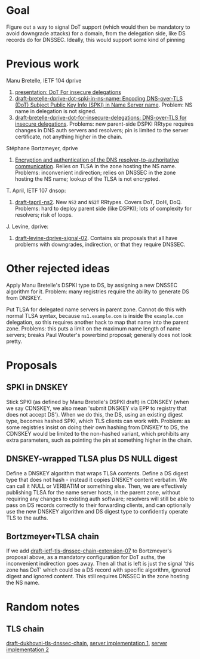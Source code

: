 # Goal

Figure out a way to signal DoT support (which would then be mandatory to avoid downgrade attacks) for a domain, from the delegation side, like DS records do for DNSSEC.
Ideally, this would support some kind of pinning

# Previous work

Manu Bretelle, IETF 104 dprive

1. [presentation: DoT For insecure delegations](https://datatracker.ietf.org/meeting/104/materials/slides-104-dprive-dot-for-insecure-delegations)
1. [draft-bretelle-dprive-dot-spki-in-ns-name: Encoding DNS-over-TLS (DoT) Subject Public Key Info (SPKI) in Name Server name](https://tools.ietf.org/html/draft-bretelle-dprive-dot-spki-in-ns-name-00). Problem: NS name in delegation is not signed.
1. [draft-bretelle-dprive-dot-for-insecure-delegations: DNS-over-TLS for insecure delegations](https://tools.ietf.org/html/draft-bretelle-dprive-dot-for-insecure-delegations-01). Problems: new parent-side DSPKI RRtype requires changes in DNS auth servers and resolvers; pin is limited to the server certificate, not anything higher in the chain.

Stéphane Bortzmeyer, dprive

1. [Encryption and authentication of the DNS resolver-to-authoritative communication](https://tools.ietf.org/html/draft-bortzmeyer-dprive-resolver-to-auth-01). Relies on TLSA in the zone hosting the NS name. Problems: inconvenient indirection; relies on DNSSEC in the zone hosting the NS name; lookup of the TLSA is not encrypted.

T. April, IETF 107 dnsop:

1. [draft-tapril-ns2](https://datatracker.ietf.org/doc/draft-tapril-ns2/). New `NS2` and `NS2T` RRtypes. Covers DoT, DoH, DoQ. Problems: hard to deploy parent side (like DSPKI); lots of complexity for resolvers; risk of loops.

J. Levine, dprive:

1. [draft-levine-dprive-signal-02](https://tools.ietf.org/html/draft-levine-dprive-signal-02). Contains six proposals that all have problems with downgrades, indirection, or that they require DNSSEC.

# Other rejected ideas

Apply Manu Bretelle's DSPKI type to DS, by assigning a new DNSSEC algorithm for it.
Problem: many registries require the ability to generate DS from DNSKEY.

Put TLSA for delegated name servers in parent zone. Cannot do this with normal TLSA syntax, because `ns1.example.com` is inside the `example.com` delegation, so this requires another hack to map that name into the parent zone. Problems: this puts a limit on the maximum name length of name servers; breaks Paul Wouter's powerbind proposal; generally does not look pretty.

# Proposals

## SPKI in DNSKEY

Stick SPKI (as defined by Manu Bretelle's DSPKI draft) in CDNSKEY (when we say CDNSKEY, we also mean 'submit DNSKEY via EPP to registry that does not accept DS').
When we do this, the DS, using an existing digest type, becomes hashed SPKI, which TLS clients can work with.
Problem: as some registries insist on doing their own hashing from DNSKEY to DS, the CDNSKEY would be limited to the non-hashed variant, which prohibits any extra parameters, such as pointing the pin at something higher in the chain.

## DNSKEY-wrapped TLSA plus DS NULL digest

Define a DNSKEY algorithm that wraps TLSA contents. Define a DS digest type that does not hash - instead it copies DNSKEY content verbatim. We can call it NULL or VERBATIM or something else. Then, we are effectively publishing TLSA for the name server hosts, in the parent zone, without requiring any changes to existing auth software; resolvers will still be able to pass on DS records correctly to their forwarding clients, and can optionally use the new DNSKEY algorithm and DS digest type to confidently operate TLS to the auths.

## Bortzmeyer+TLSA chain

If we add [draft-ietf-tls-dnssec-chain-extension-07](https://tools.ietf.org/html/draft-ietf-tls-dnssec-chain-extension-07) to Bortzmeyer's proposal above, as a mandatory configuration for DoT auths, the inconvenient indirection goes away.
Then all that is left is just the signal 'this zone has DoT' which could be a DS record with specific algorithm, ignored digest and ignored content.
This still requires DNSSEC in the zone hosting the NS name.

# Random notes

## TLS chain

[draft-dukhovni-tls-dnssec-chain](https://datatracker.ietf.org/doc/draft-dukhovni-tls-dnssec-chain/), [server implementation 1](https://github.com/andreasschulze/openssl-demo-server), [server implementation 2](https://github.com/shuque/chainserver)